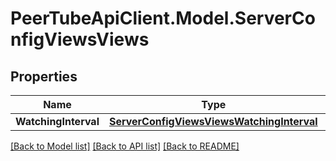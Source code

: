 # PeerTubeApiClient.Model.ServerConfigViewsViews

## Properties

Name | Type | Description | Notes
------------ | ------------- | ------------- | -------------
**WatchingInterval** | [**ServerConfigViewsViewsWatchingInterval**](ServerConfigViewsViewsWatchingInterval.md) |  | [optional] 

[[Back to Model list]](../README.md#documentation-for-models) [[Back to API list]](../README.md#documentation-for-api-endpoints) [[Back to README]](../README.md)


